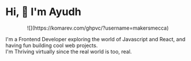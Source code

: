 # Hi, :wave: I'm Ayudh
<p align="center">![](https://komarev.com/ghpvc/?username=makersmecca)</p>
I'm a Frontend Developer exploring the world of Javascript and React, and having fun building cool web projects.</br>
I'm Thriving virtually since the real world is too, real.
